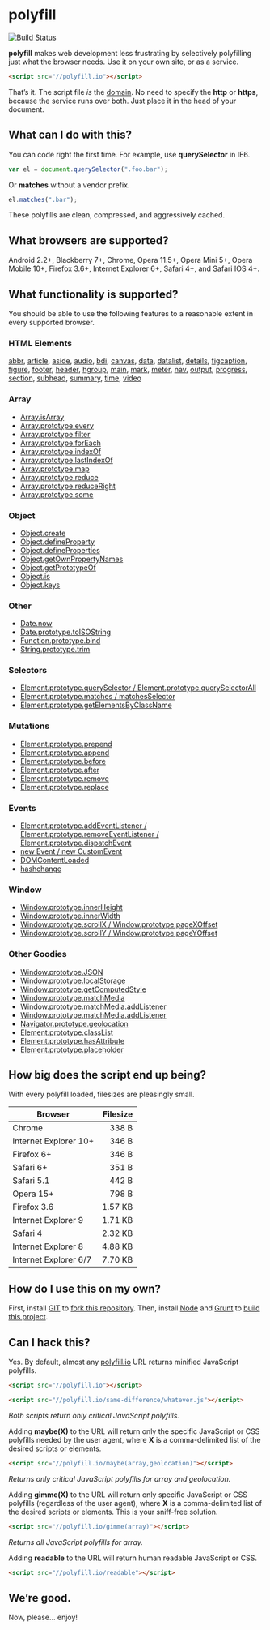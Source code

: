 # polyfill

[![Build
Status](https://travis-ci.org/Financial-Times/polyfill-service.svg)](https://travis-ci.org/Financial-Times/polyfill-service)

**polyfill** makes web development less frustrating by selectively polyfilling just what the browser needs. Use it on your own site, or as a service.

```html
<script src="//polyfill.io"></script>
```

That&rsquo;s it. The script file *is* the [domain](https://polyfill.io). No need to specify the **http** or **https**, because the service runs over both. Just place it in the head of your document.

## What can I do with this?

You can code right the first time. For example, use **querySelector** in IE6.

```js
var el = document.querySelector(".foo.bar");
```

Or **matches** without a vendor prefix.

```js
el.matches(".bar");
```

These polyfills are clean, compressed, and aggressively cached.

## What browsers are supported?

Android 2.2+, Blackberry 7+, Chrome, Opera 11.5+, Opera Mini 5+, Opera Mobile 10+, Firefox 3.6+, Internet Explorer 6+, Safari 4+, and Safari IOS 4+.

## What functionality is supported?

You should be able to use the following features to a reasonable extent in every supported browser.

### HTML Elements

[abbr](http://developers.whatwg.org/text-level-semantics.html#the-abbr-element),
[article](http://developers.whatwg.org/sections.html#the-article-element),
[aside](http://developers.whatwg.org/sections.html#the-aside-element),
[audio](http://developers.whatwg.org/the-video-element.html#the-audio-element),
[bdi](http://developers.whatwg.org/text-level-semantics.html#the-bdi-element),
[canvas](http://developers.whatwg.org/the-canvas-element.html#the-canvas-element),
[data](http://developers.whatwg.org/text-level-semantics.html#the-data-element),
[datalist](http://developers.whatwg.org/the-button-element.html#the-datalist-element),
[details](http://developers.whatwg.org/interactive-elements.html#the-details-element),
[figcaption](http://developers.whatwg.org/grouping-content.html#the-figcaption-element),
[figure](http://developers.whatwg.org/grouping-content.html#the-figure-element),
[footer](http://developers.whatwg.org/sections.html#the-footer-element),
[header](http://developers.whatwg.org/sections.html#the-header-element),
[hgroup](http://developers.whatwg.org/sections.html#the-hgroup-element),
[main](http://www.whatwg.org/specs/web-apps/current-work/multipage/grouping-content.html#the-main-element),
[mark](http://developers.whatwg.org/text-level-semantics.html#the-mark-element),
[meter](http://developers.whatwg.org/the-button-element.html#the-meter-element),
[nav](http://developers.whatwg.org/sections.html#the-nav-element),
[output](http://developers.whatwg.org/the-button-element.html#the-output-element),
[progress](http://developers.whatwg.org/the-button-element.html#the-progress-element),
[section](http://developers.whatwg.org/sections.html#the-section-element),
[subhead](http://rawgithub.com/w3c/subline/master/index.html),
[summary](http://developers.whatwg.org/interactive-elements.html#the-summary-element),
[time](http://developers.whatwg.org/text-level-semantics.html#the-time-element),
[video](http://developers.whatwg.org/the-video-element.html#the-video-element)

### Array

* [Array.isArray](http://kangax.github.io/es5-compat-table/#Array.isArray)
* [Array.prototype.every](http://kangax.github.io/es5-compat-table/#Array.prototype.every)
* [Array.prototype.filter](http://kangax.github.io/es5-compat-table/#Array.prototype.filter)
* [Array.prototype.forEach](http://kangax.github.io/es5-compat-table/#Array.prototype.forEach)
* [Array.prototype.indexOf](http://kangax.github.io/es5-compat-table/#Array.prototype.indexOf)
* [Array.prototype.lastIndexOf](http://kangax.github.io/es5-compat-table/#Array.prototype.lastIndexOf)
* [Array.prototype.map](http://kangax.github.io/es5-compat-table/#Array.prototype.map)
* [Array.prototype.reduce](http://kangax.github.io/es5-compat-table/#Array.prototype.reduce)
* [Array.prototype.reduceRight](http://kangax.github.io/es5-compat-table/#Array.prototype.reduceRight)
* [Array.prototype.some](http://kangax.github.io/es5-compat-table/#Array.prototype.some)

### Object

* [Object.create](http://kangax.github.io/es5-compat-table/#Object.create)
* [Object.defineProperty](http://kangax.github.io/es5-compat-table/#Object.defineProperty)
* [Object.defineProperties](http://kangax.github.io/es5-compat-table/#Object.defineProperties)
* [Object.getOwnPropertyNames](http://kangax.github.io/es5-compat-table/#Object.getOwnPropertyNames)
* [Object.getPrototypeOf](http://kangax.github.io/es5-compat-table/#Object.getPrototypeOf)
* [Object.is](http://kangax.github.io/es5-compat-table/#Object.is)
* [Object.keys](http://kangax.github.io/es5-compat-table/#Object.keys)

### Other

* [Date.now](http://kangax.github.io/es5-compat-table/#Date.now)
* [Date.prototype.toISOString](http://kangax.github.io/es5-compat-table/#Date.prototype.toISOString)
* [Function.prototype.bind](http://kangax.github.io/es5-compat-table/#Function.prototype.bind)
* [String.prototype.trim](http://kangax.github.io/es5-compat-table/#String.prototype.trim)

### Selectors

* [Element.prototype.querySelector / Element.prototype.querySelectorAll](http://caniuse.com/querySelector)
* [Element.prototype.matches / matchesSelector](http://caniuse.com/matches)
* [Element.prototype.getElementsByClassName](http://caniuse.com/getelementsbyclassname)

### Mutations

* [Element.prototype.prepend](http://dom.spec.whatwg.org/#dom-parentnode-prepend)
* [Element.prototype.append](http://dom.spec.whatwg.org/#dom-parentnode-append)
* [Element.prototype.before](http://dom.spec.whatwg.org/#dom-childnode-before)
* [Element.prototype.after](http://dom.spec.whatwg.org/#dom-childnode-after)
* [Element.prototype.remove](http://dom.spec.whatwg.org/#dom-childnode-remove)
* [Element.prototype.replace](http://dom.spec.whatwg.org/#dom-childnode-replace)

### Events

* [Element.prototype.addEventListener / Element.prototype.removeEventListener / Element.prototype.dispatchEvent](https://developer.mozilla.org/en-US/docs/Web/API/EventTarget#Browser_Compatibility)
* [new Event / new CustomEvent](https://developer.mozilla.org/en-US/docs/Web/Guide/DOM/Events/Creating_and_triggering_events)
* [DOMContentLoaded](https://developer.mozilla.org/en-US/docs/Web/Reference/Events/DOMContentLoaded#Browser_compatibility)
* [hashchange](http://caniuse.com/hashchange)

### Window

* [Window.prototype.innerHeight](https://developer.mozilla.org/en-US/docs/Web/API/window.innerHeight)
* [Window.prototype.innerWidth](https://developer.mozilla.org/en-US/docs/Web/API/window.innerWidth)
* [Window.prototype.scrollX / Window.prototype.pageXOffset](https://developer.mozilla.org/en-US/docs/Web/API/window.scrollX)
* [Window.prototype.scrollY / Window.prototype.pageYOffset](https://developer.mozilla.org/en-US/docs/Web/API/window.scrollY)

### Other Goodies

* [Window.prototype.JSON](http://caniuse.com/json)
* [Window.prototype.localStorage](http://caniuse.com/localStorage)
* [Window.prototype.getComputedStyle](http://caniuse.com/getComputedStyle)
* [Window.prototype.matchMedia](https://developer.mozilla.org/en-US/docs/Web/API/window.matchMedia)
* [Window.prototype.matchMedia.addListener](https://developer.mozilla.org/en-US/docs/Web/API/MediaQueryList#Methods)
* [Window.prototype.matchMedia.addListener](https://developer.mozilla.org/en-US/docs/Web/API/MediaQueryList#Methods)
* [Navigator.prototype.geolocation](http://caniuse.com/geolocation)
* [Element.prototype.classList](http://caniuse.com/classList)
* [Element.prototype.hasAttribute](https://developer.mozilla.org/en-US/docs/Web/API/element.hasAttribute)
* [Element.prototype.placeholder](http://caniuse.com/input-placeholder)

## How big does the script end up being?

With every polyfill loaded, filesizes are pleasingly small.

| Browser               | Filesize |
| --------------------- | --------:|
| Chrome                |    338 B |
| Internet Explorer 10+ |    346 B |
| Firefox 6+            |    346 B |
| Safari 6+             |    351 B |
| Safari 5.1            |    442 B |
| Opera 15+             |    798 B |
| Firefox 3.6           |  1.57 KB |
| Internet Explorer 9   |  1.71 KB |
| Safari 4              |  2.32 KB |
| Internet Explorer 8   |  4.88 KB |
| Internet Explorer 6/7 |  7.70 KB |

## How do I use this on my own?

First, install [GIT](http://git-scm.com/downloads) to [fork this repository](https://github.com/jonathantneal/polyfill/fork). Then, install [Node](http://nodejs.org) and [Grunt](http://gruntjs.com/getting-started#installing-the-cli) to [build this project](http://gruntjs.com/getting-started#working-with-an-existing-grunt-project).

## Can I hack this?

Yes. By default, almost any [polyfill.io](https://polyfill.io) URL returns minified JavaScript polyfills.

```html
<script src="//polyfill.io"></script>
```

```html
<script src="//polyfill.io/same-difference/whatever.js"></script>
```

*Both scripts return only critical JavaScript polyfills.*

Adding **maybe(X)** to the URL will return only the specific JavaScript or CSS polyfills needed by the user agent, where **X** is a comma-delimited list of the desired scripts or elements.

```html
<script src="//polyfill.io/maybe(array,geolocation)"></script>
```

*Returns only critical JavaScript polyfills for array and geolocation.*

Adding **gimme(X)** to the URL will return only specific JavaScript or CSS polyfills (regardless of the user agent), where **X** is a comma-delimited list of the desired scripts or elements. This is your sniff-free solution.

```html
<script src="//polyfill.io/gimme(array)"></script>
```

*Returns all JavaScript polyfills for array.*

Adding **readable** to the URL will return human readable JavaScript or CSS.

```html
<script src="//polyfill.io/readable"></script>
```

## We&rsquo;re good.

Now, please&hellip; enjoy!
